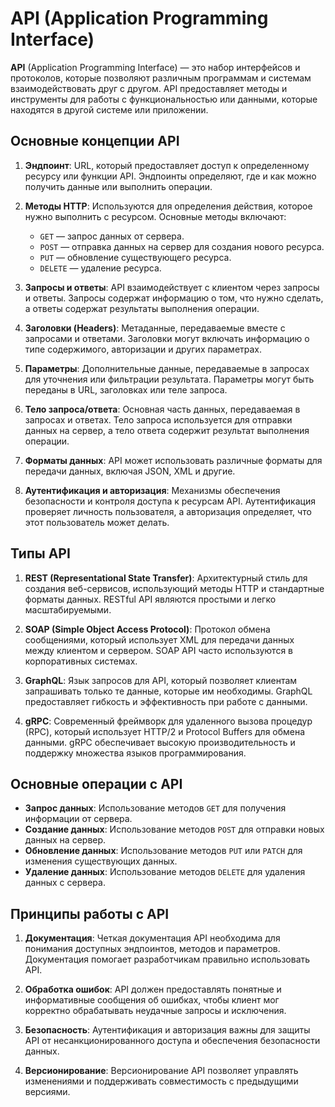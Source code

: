 # API (Application Programming Interface) 

**API** (Application Programming Interface) — это набор интерфейсов и протоколов, которые позволяют различным программам и системам взаимодействовать друг с другом. API предоставляет методы и инструменты для работы с функциональностью или данными, которые находятся в другой системе или приложении.

## Основные концепции API

1. **Эндпоинт**: URL, который предоставляет доступ к определенному ресурсу или функции API. Эндпоинты определяют, где и как можно получить данные или выполнить операции.

2. **Методы HTTP**: Используются для определения действия, которое нужно выполнить с ресурсом. Основные методы включают:
   - `GET` — запрос данных от сервера.
   - `POST` — отправка данных на сервер для создания нового ресурса.
   - `PUT` — обновление существующего ресурса.
   - `DELETE` — удаление ресурса.

3. **Запросы и ответы**: API взаимодействует с клиентом через запросы и ответы. Запросы содержат информацию о том, что нужно сделать, а ответы содержат результаты выполнения операции.

4. **Заголовки (Headers)**: Метаданные, передаваемые вместе с запросами и ответами. Заголовки могут включать информацию о типе содержимого, авторизации и других параметрах.

5. **Параметры**: Дополнительные данные, передаваемые в запросах для уточнения или фильтрации результата. Параметры могут быть переданы в URL, заголовках или теле запроса.

6. **Тело запроса/ответа**: Основная часть данных, передаваемая в запросах и ответах. Тело запроса используется для отправки данных на сервер, а тело ответа содержит результат выполнения операции.

7. **Форматы данных**: API может использовать различные форматы для передачи данных, включая JSON, XML и другие.

8. **Аутентификация и авторизация**: Механизмы обеспечения безопасности и контроля доступа к ресурсам API. Аутентификация проверяет личность пользователя, а авторизация определяет, что этот пользователь может делать.

## Типы API

1. **REST (Representational State Transfer)**: Архитектурный стиль для создания веб-сервисов, использующий методы HTTP и стандартные форматы данных. RESTful API являются простыми и легко масштабируемыми.

2. **SOAP (Simple Object Access Protocol)**: Протокол обмена сообщениями, который использует XML для передачи данных между клиентом и сервером. SOAP API часто используются в корпоративных системах.

3. **GraphQL**: Язык запросов для API, который позволяет клиентам запрашивать только те данные, которые им необходимы. GraphQL предоставляет гибкость и эффективность при работе с данными.

4. **gRPC**: Современный фреймворк для удаленного вызова процедур (RPC), который использует HTTP/2 и Protocol Buffers для обмена данными. gRPC обеспечивает высокую производительность и поддержку множества языков программирования.

## Основные операции с API

- **Запрос данных**: Использование методов `GET` для получения информации от сервера.
- **Создание данных**: Использование методов `POST` для отправки новых данных на сервер.
- **Обновление данных**: Использование методов `PUT` или `PATCH` для изменения существующих данных.
- **Удаление данных**: Использование методов `DELETE` для удаления данных с сервера.

## Принципы работы с API

1. **Документация**: Четкая документация API необходима для понимания доступных эндпоинтов, методов и параметров. Документация помогает разработчикам правильно использовать API.

2. **Обработка ошибок**: API должен предоставлять понятные и информативные сообщения об ошибках, чтобы клиент мог корректно обрабатывать неудачные запросы и исключения.

3. **Безопасность**: Аутентификация и авторизация важны для защиты API от несанкционированного доступа и обеспечения безопасности данных.

4. **Версионирование**: Версионирование API позволяет управлять изменениями и поддерживать совместимость с предыдущими версиями.

